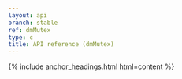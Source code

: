```yaml
---
layout: api
branch: stable
ref: dmMutex
type: c
title: API reference (dmMutex)
---
```

{% include anchor_headings.html html=content %}